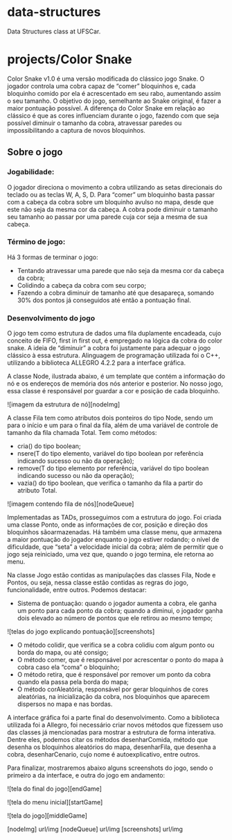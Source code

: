 # data-structures
Data Structures class at UFSCar.

# projects/Color Snake

Color Snake v1.0 é uma versão modificada do clássico jogo Snake. O jogador
controla uma cobra capaz de “comer” bloquinhos e, cada bloquinho comido por ela é
acrescentado em seu rabo, aumentando assim o seu tamanho. O objetivo do jogo,
semelhante ao Snake original, é fazer a maior pontuação possível. A diferença do Color
Snake em relação ao clássico é que as cores influenciam durante o jogo, fazendo com
que seja possível diminuir o tamanho da cobra, atravessar paredes ou impossibilitando a
captura de novos bloquinhos.

## Sobre o jogo

### Jogabilidade:

O jogador direciona o movimento a cobra utilizando as setas
direcionais do teclado ou as teclas W, A, S, D. Para “comer” um bloquinho basta
passar com a cabeça da cobra sobre um bloquinho avulso no mapa, desde que
este não seja da mesma cor da cabeça. A cobra pode diminuir o tamanho seu
tamanho ao passar por uma parede cuja cor seja a mesma de sua cabeça.

### Término de jogo:

Há 3 formas de terminar o jogo:
* Tentando atravessar uma parede que não seja da mesma cor
da cabeça da cobra;
* Colidindo a cabeça da cobra com seu corpo;
* Fazendo a cobra diminuir de tamanho até que desapareça,
somando 30% dos pontos já conseguidos até então a
pontuação final.

### Desenvolvimento do jogo
O jogo tem como estrutura de dados uma fila duplamente encadeada, cujo
conceito de FIFO, first in first out, é empregado na lógica da cobra do color snake. A ideia
de “diminuir” a cobra foi justamente para adequar o jogo clássico à essa estrutura. Alinguagem de programação utilizada foi o C++, utilizando a biblioteca ALLEGRO 4.2.2
para a interface gráfica.

A classe Node, ilustrada abaixo, é um template que contém a informação do nó e
os endereços de memória dos nós anterior e posterior. No nosso jogo, essa classe é
responsável por guardar a cor e posição de cada bloquinho.

![imagem da estrutura de nó][nodeImg]

A classe Fila tem como atributos dois ponteiros do tipo Node, sendo um para o
início e um para o final da fila, além de uma variável de controle de tamanho da fila
chamada Total. Tem como métodos:
* cria() do tipo boolean;
* nsere(T do tipo elemento, variável do tipo boolean por referência indicando
sucesso ou não da operação);
* remove(T do tipo elemento por referência, variável do tipo boolean
indicando sucesso ou não da operação);
* vazia() do tipo boolean, que verifica o tamanho da fila a partir do atributo
Total.

![imagem contendo fila de nós][nodeQueue]

Implementadas as TADs, prosseguimos com a estrutura do jogo. Foi criada uma
classe Ponto, onde as informações de cor, posição e direção dos bloquinhos sãoarmazenadas. Há também uma classe menu, que armazena a maior pontuação do
jogador enquanto o jogo estiver rodando; o nível de dificuldade, que “seta” a velocidade
inicial da cobra; além de permitir que o jogo seja reiniciado, uma vez que, quando o jogo
termina, ele retorna ao menu.

Na classe Jogo estão contidas as manipulações das classes Fila, Node e Pontos,
ou seja, nessa classe estão contidas as regras do jogo, funcionalidade, entre outros.
Podemos destacar:

* Sistema de pontuação: quando o jogador aumenta a cobra, ele ganha um
ponto para cada ponto da cobra; quando a diminui, o jogador ganha dois
elevado ao número de pontos que ele retirou ao mesmo tempo;

![telas do jogo explicando pontuação][screenshots]

* O método colidir, que verifica se a cobra colidiu com algum ponto ou borda
do mapa, ou até consigo;
* O método comer, que é responsável por acrescentar o ponto do mapa à
cobra caso ela “coma” o bloquinho;
* O método retira, que é responsável por remover um ponto da cobra quando
ela passa pela borda do mapa;
* O método corAleatória, responsável por gerar bloquinhos de cores
aleatórias, na inicialização da cobra, nos bloquinhos que aparecem
dispersos no mapa e nas bordas.

A interface gráfica foi a parte final do desenvolvimento. Como a biblioteca utilizada
foi a Allegro, foi necessário criar novos métodos que fizessem uso das classes já
mencionadas para mostrar a estrutura de forma interativa. Dentre eles, podemos citar os
métodos desenharComida, método que desenha os bloquinhos aleatórios do mapa,
desenharFila, que desenha a cobra, desenharCenario, cujo nome é autoexplicativo, entre
outros.

Para finalizar, mostraremos abaixo alguns screenshots do jogo, sendo o primeiro a
da interface, e outra do jogo em andamento:

![tela do final do jogo][endGame]

![tela do menu inicial][startGame]

![tela do jogo][middleGame]

<!-- images -->
[nodeImg] url/img
[nodeQueue] url/img
[screenshots] url/img
